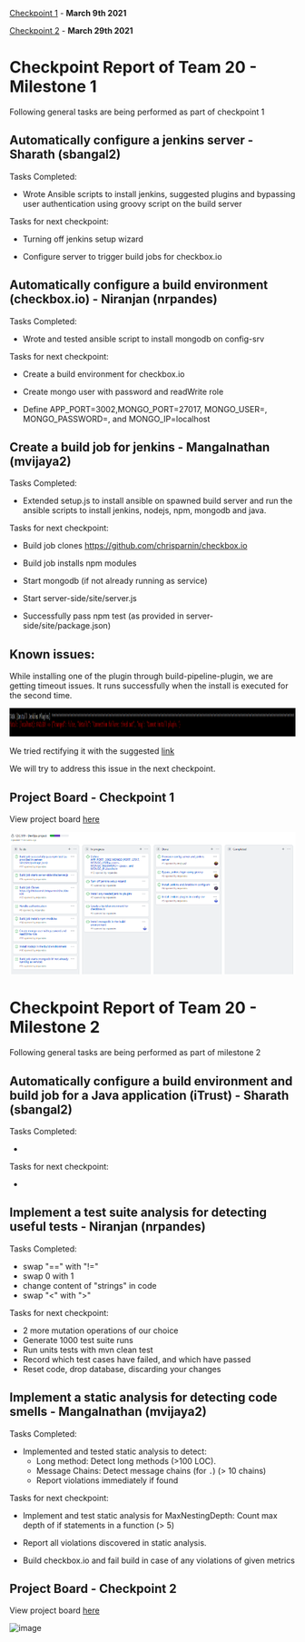 [Checkpoint 1](#checkpoint-report-of-team-20---milestone-1) - **March 9th 2021**

[Checkpoint 2](#checkpoint-report-of-team-20---milestone-2) - **March 29th 2021**

# Checkpoint Report of Team 20 - Milestone 1

Following general tasks are being performed as part of checkpoint 1

## Automatically configure a jenkins server - Sharath (sbangal2)

Tasks Completed:

- Wrote Ansible scripts to install jenkins, suggested plugins and bypassing user authentication using groovy script on the build server

Tasks for next checkpoint:

- Turning off jenkins setup wizard

- Configure server to trigger build jobs for checkbox.io

## Automatically configure a build environment (checkbox.io) - Niranjan (nrpandes)

Tasks Completed:

- Wrote and tested ansible script to install mongodb on config-srv

Tasks for next checkpoint:

- Create a build environment for checkbox.io

- Create mongo user with password and readWrite role

- Define APP_PORT=3002,MONGO_PORT=27017, MONGO_USER=<user>, MONGO_PASSWORD=<pass>, and MONGO_IP=localhost

## Create a build job for jenkins - Mangalnathan (mvijaya2)

Tasks Completed:

- Extended setup.js to install ansible on spawned build server and run the ansible scripts to install jenkins, nodejs, npm, mongodb and java.

Tasks for next checkpoint:

- Build job clones https://github.com/chrisparnin/checkbox.io

- Build job installs npm modules

- Start mongodb (if not already running as service)

- Start server-side/site/server.js

- Successfully pass npm test (as provided in server-side/site/package.json)

## Known issues:

While installing one of the plugin through build-pipeline-plugin, we are getting timeout issues. It runs successfully when the install is executed for the second time.

<img src="Images/Plugin_install_error.png" width="950" height="50" title="error">

We tried rectifying it with the suggested [link](https://stackoverflow.com/questions/42219781/gets-error-cannot-get-csrf-when-trying-to-install-jenkins-plugin-using-ansible/42224672#42224672)

We will try to address this issue in the next checkpoint.


## Project Board - Checkpoint 1

View project board [here](https://github.ncsu.edu/cscdevops-spring2021/DEVOPS-20/projects/1)

<img src="Images/checkpoint1.PNG" title="cp1">

<br />

# Checkpoint Report of Team 20 - Milestone 2

Following general tasks are being performed as part of milestone 2

## Automatically configure a build environment and build job for a Java application (iTrust) - Sharath (sbangal2)

Tasks Completed:

- 

Tasks for next checkpoint:

- 

## Implement a test suite analysis for detecting useful tests - Niranjan (nrpandes)

Tasks Completed:

- swap "==" with "!="
- swap 0 with 1
- change content of "strings" in code
- swap "<" with ">"

Tasks for next checkpoint:

- 2 more mutation operations of our choice
- Generate 1000 test suite runs
- Run units tests with mvn clean test
- Record which test cases have failed, and which have passed
- Reset code, drop database, discarding your changes


## Implement a static analysis for detecting code smells - Mangalnathan (mvijaya2)

Tasks Completed:

- Implemented and tested static analysis to detect:
  - Long method: Detect long methods (>100 LOC).
  - Message Chains: Detect message chains (for `.`) (> 10 chains)
  - Report violations immediately if found

Tasks for next checkpoint:

- Implement and test static analysis for MaxNestingDepth: Count max depth of if statements in a function (> 5)

- Report all violations discovered in static analysis.

- Build checkbox.io and fail build in case of any violations of given metrics

  


## Project Board - Checkpoint 2

View project board [here](https://github.ncsu.edu/cscdevops-spring2021/DEVOPS-20/projects/1)

![image](https://media.github.ncsu.edu/user/16849/files/ea9f1180-90ac-11eb-9e3a-ebca5e815ea6)